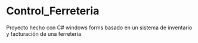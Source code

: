 # Control_Ferreteria

Proyecto hecho con C# windows forms basado en un sistema de inventario y facturación de una ferretería
